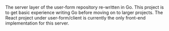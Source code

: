 The server layer of the user-form repository re-written in Go. This project is to get basic experience writing Go before moving on to larger projects. The React project under user-form/client is currently the only front-end implementation for this server.